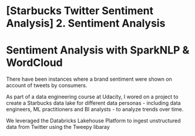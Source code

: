 # [Starbucks Twitter Sentiment Analysis] 2. Sentiment Analysis

# Sentiment Analysis with SparkNLP & WordCloud

There have been instances where a brand sentiment were shown on account of tweets by consumers. 

As part of a data engineering course at Udacity, I wored on a project to create a Starbucks data lake for different data personas - including data engineers, ML practitioners and BI analysts - to analyze trends over time. 

We leveraged the Databricks Lakehouse Platform to ingest unstructured data from Twitter using the Tweepy libaray 

